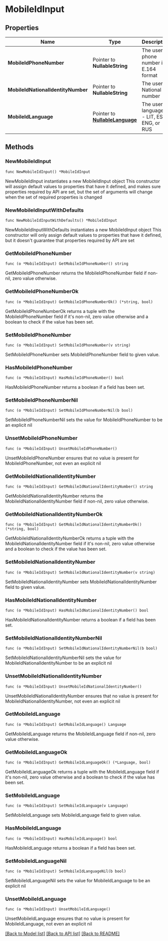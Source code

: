 # MobileIdInput

## Properties

Name | Type | Description | Notes
------------ | ------------- | ------------- | -------------
**MobileIdPhoneNumber** | Pointer to **NullableString** | The user&#39;s phone number in E.164 format | [optional] 
**MobileIdNationalIdentityNumber** | Pointer to **NullableString** | The user&#39;s National ID number | [optional] 
**MobileIdLanguage** | Pointer to [**NullableLanguage**](Language.md) | The user&#39;s language -- LIT, EST, ENG, or RUS | [optional] 

## Methods

### NewMobileIdInput

`func NewMobileIdInput() *MobileIdInput`

NewMobileIdInput instantiates a new MobileIdInput object
This constructor will assign default values to properties that have it defined,
and makes sure properties required by API are set, but the set of arguments
will change when the set of required properties is changed

### NewMobileIdInputWithDefaults

`func NewMobileIdInputWithDefaults() *MobileIdInput`

NewMobileIdInputWithDefaults instantiates a new MobileIdInput object
This constructor will only assign default values to properties that have it defined,
but it doesn't guarantee that properties required by API are set

### GetMobileIdPhoneNumber

`func (o *MobileIdInput) GetMobileIdPhoneNumber() string`

GetMobileIdPhoneNumber returns the MobileIdPhoneNumber field if non-nil, zero value otherwise.

### GetMobileIdPhoneNumberOk

`func (o *MobileIdInput) GetMobileIdPhoneNumberOk() (*string, bool)`

GetMobileIdPhoneNumberOk returns a tuple with the MobileIdPhoneNumber field if it's non-nil, zero value otherwise
and a boolean to check if the value has been set.

### SetMobileIdPhoneNumber

`func (o *MobileIdInput) SetMobileIdPhoneNumber(v string)`

SetMobileIdPhoneNumber sets MobileIdPhoneNumber field to given value.

### HasMobileIdPhoneNumber

`func (o *MobileIdInput) HasMobileIdPhoneNumber() bool`

HasMobileIdPhoneNumber returns a boolean if a field has been set.

### SetMobileIdPhoneNumberNil

`func (o *MobileIdInput) SetMobileIdPhoneNumberNil(b bool)`

 SetMobileIdPhoneNumberNil sets the value for MobileIdPhoneNumber to be an explicit nil

### UnsetMobileIdPhoneNumber
`func (o *MobileIdInput) UnsetMobileIdPhoneNumber()`

UnsetMobileIdPhoneNumber ensures that no value is present for MobileIdPhoneNumber, not even an explicit nil
### GetMobileIdNationalIdentityNumber

`func (o *MobileIdInput) GetMobileIdNationalIdentityNumber() string`

GetMobileIdNationalIdentityNumber returns the MobileIdNationalIdentityNumber field if non-nil, zero value otherwise.

### GetMobileIdNationalIdentityNumberOk

`func (o *MobileIdInput) GetMobileIdNationalIdentityNumberOk() (*string, bool)`

GetMobileIdNationalIdentityNumberOk returns a tuple with the MobileIdNationalIdentityNumber field if it's non-nil, zero value otherwise
and a boolean to check if the value has been set.

### SetMobileIdNationalIdentityNumber

`func (o *MobileIdInput) SetMobileIdNationalIdentityNumber(v string)`

SetMobileIdNationalIdentityNumber sets MobileIdNationalIdentityNumber field to given value.

### HasMobileIdNationalIdentityNumber

`func (o *MobileIdInput) HasMobileIdNationalIdentityNumber() bool`

HasMobileIdNationalIdentityNumber returns a boolean if a field has been set.

### SetMobileIdNationalIdentityNumberNil

`func (o *MobileIdInput) SetMobileIdNationalIdentityNumberNil(b bool)`

 SetMobileIdNationalIdentityNumberNil sets the value for MobileIdNationalIdentityNumber to be an explicit nil

### UnsetMobileIdNationalIdentityNumber
`func (o *MobileIdInput) UnsetMobileIdNationalIdentityNumber()`

UnsetMobileIdNationalIdentityNumber ensures that no value is present for MobileIdNationalIdentityNumber, not even an explicit nil
### GetMobileIdLanguage

`func (o *MobileIdInput) GetMobileIdLanguage() Language`

GetMobileIdLanguage returns the MobileIdLanguage field if non-nil, zero value otherwise.

### GetMobileIdLanguageOk

`func (o *MobileIdInput) GetMobileIdLanguageOk() (*Language, bool)`

GetMobileIdLanguageOk returns a tuple with the MobileIdLanguage field if it's non-nil, zero value otherwise
and a boolean to check if the value has been set.

### SetMobileIdLanguage

`func (o *MobileIdInput) SetMobileIdLanguage(v Language)`

SetMobileIdLanguage sets MobileIdLanguage field to given value.

### HasMobileIdLanguage

`func (o *MobileIdInput) HasMobileIdLanguage() bool`

HasMobileIdLanguage returns a boolean if a field has been set.

### SetMobileIdLanguageNil

`func (o *MobileIdInput) SetMobileIdLanguageNil(b bool)`

 SetMobileIdLanguageNil sets the value for MobileIdLanguage to be an explicit nil

### UnsetMobileIdLanguage
`func (o *MobileIdInput) UnsetMobileIdLanguage()`

UnsetMobileIdLanguage ensures that no value is present for MobileIdLanguage, not even an explicit nil

[[Back to Model list]](../README.md#documentation-for-models) [[Back to API list]](../README.md#documentation-for-api-endpoints) [[Back to README]](../README.md)


